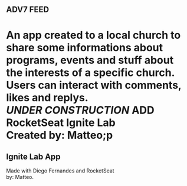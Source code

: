 ## ADV7 FEED

<b> An app created to a local church to share some informations about programs, events and stuff about the interests of a specific church. Users can interact with comments, likes and replys. </b> <br>
<i> UNDER CONSTRUCTION </i>
ADD
RocketSeat Ignite Lab <br>
Created by: Matteo;p
=======
## Ignite Lab App
Made with Diego Fernandes and RocketSeat <br>
by: Matteo.

